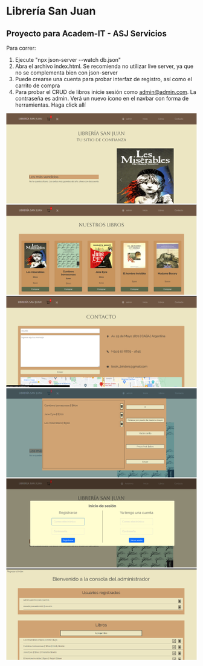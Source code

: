 # Librería San Juan

## Proyecto para Academ-IT - ASJ Servicios

Para correr:

1. Ejecute "npx json-server --watch db.json"
2. Abra el archivo index.html. Se recomienda no utilizar live server, ya que no se complementa bien con json-server
3. Puede crearse una cuenta para probar interfaz de registro, así como el carrito de compra
4. Para probar el CRUD de libros inicie sesión como admin@admin.com. La contraseña es admin. Verá un nuevo ícono en el navbar con forma de herramientas. Haga click allí

![Imagen del index](./pics/readme-1.png)
![Imagen libros.html](./pics/readme-2.png)
![Imagen del contacto.html](./pics/readme-3.png)
![Imagen del carrito](./pics/readme-4.png)
![Imagen del login](./pics/readme-5.png)
![Imagen de la consola del administrador](./pics/readme-6.png)
